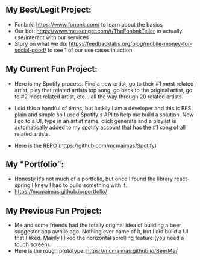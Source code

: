 
## My Best/Legit Project:
  - Fonbnk: https://www.fonbnk.com/ to learn about the basics
  - Our bot: https://www.messenger.com/t/TheFonbnkTeller to actually use/interact with our services
  - Story on what we do: https://feedbacklabs.org/blog/mobile-money-for-social-good/ to see 1 of our use cases in action
 
 ## My Current Fun Project:
  - Here is my Spotify process. Find a new artist, go to their #1 most related artist, play that related artists top song, go back to the original artist, go to #2 most related 
  artist, etc... all the way through 20 related artists. 
  
  - I did this a handful of times, but luckily I am a developer and this is BFS plain and simple so I used Spotify's API to help me build a solution. Now I go to a UI, type in an       artist name, click generate and a playlist is automatically added to my spotify account that has the #1 song of all related artists. 
 
  - Here is the REPO (https://github.com/mcmaimas/Spotify)
  
## My "Portfolio":
  - Honesty it's not much of a portfolio, but once I found the library react-spring I knew I had to build something with it.
  - https://mcmaimas.github.io/portfolio/
  
## My Previous Fun Project:
  - Me and some friends had the totally original idea of building a beer suggestor app awhile ago. Nothing ever came of it, but I did build a UI that I liked. Mainly I liked the       horizontal scrolling feature (you need a touch screen). 
  - Here is the rough prototype: https://mcmaimas.github.io/BeerMe/ 
  
